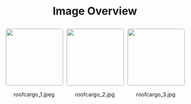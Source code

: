 <h1 style ="text-align: center;"> Image Overview </h1>
<div style="display: flex;
flex-wrap: wrap;
gap: 10px;
justify-content: center;
padding: 10px;" >
<div style="flex: 1 1 calc(33.333% - 20px); /* Three images per row on large screens */
        max-width: 150px;
        text-align: center;" >
<img src="https://media.evkx.net/multimedia/technology/cargoandtowing/roofcargo/roofcargo_1_xst.jpeg" style="width: 150px;
height: auto;
border: 1px solid #ddd;
border-radius: 5px;
  ">
<p>roofcargo_1.jpeg</p>
</div>
<div style="flex: 1 1 calc(33.333% - 20px); /* Three images per row on large screens */
        max-width: 150px;
        text-align: center;" >
<img src="https://media.evkx.net/multimedia/technology/cargoandtowing/roofcargo/roofcargo_2_xst.jpg" style="width: 150px;
height: auto;
border: 1px solid #ddd;
border-radius: 5px;
  ">
<p>roofcargo_2.jpg</p>
</div>
<div style="flex: 1 1 calc(33.333% - 20px); /* Three images per row on large screens */
        max-width: 150px;
        text-align: center;" >
<img src="https://media.evkx.net/multimedia/technology/cargoandtowing/roofcargo/roofcargo_3_xst.jpg" style="width: 150px;
height: auto;
border: 1px solid #ddd;
border-radius: 5px;
  ">
<p>roofcargo_3.jpg</p>
</div>
</div>
